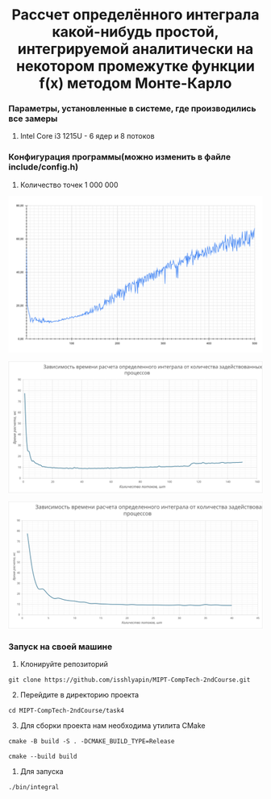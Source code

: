 <h1 align="center">Рассчет определённого интеграла какой-нибудь простой, интегрируемой аналитически на некотором промежутке функции f(x) методом Монте-Карло</h1>


### Параметры, установленные в системе, где производились все замеры

1) Intel Core i3 1215U - 6 ядер и 8 потоков

### Конфигурация программы(можно изменить в файле include/config.h)

1) Количество точек 1 000 000

![](https://github.com/isshlyapin/MIPT-CompTech-2ndCourse/blob/main/task4/image/chart.svg)

![](https://github.com/isshlyapin/MIPT-CompTech-2ndCourse/blob/main/task4/image/grafic1.svg)

![](https://github.com/isshlyapin/MIPT-CompTech-2ndCourse/blob/main/task4/image/grafic2.svg)

### Запуск на своей машине

1) Клонируйте репозиторий
```
git clone https://github.com/isshlyapin/MIPT-CompTech-2ndCourse.git
```

2) Перейдите в директорию проекта
```
cd MIPT-CompTech-2ndCourse/task4
```

3) Для сборки проекта нам необходима утилита CMake
```
cmake -B build -S . -DCMAKE_BUILD_TYPE=Release
```
```
cmake --build build
```

1) Для запуска 
```
./bin/integral
```